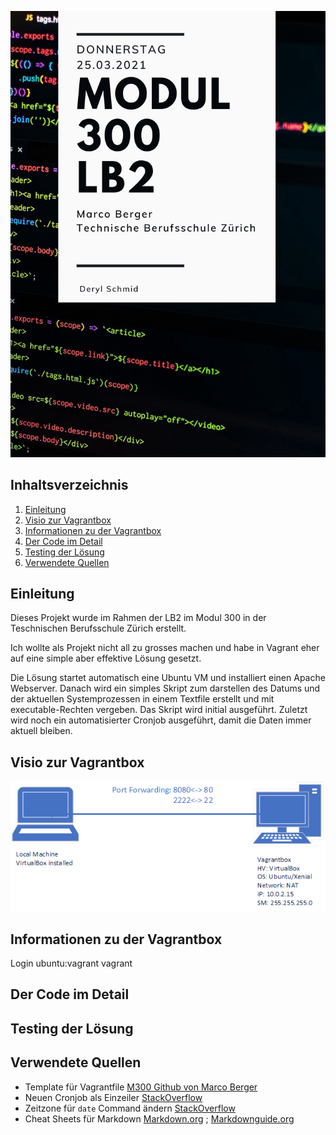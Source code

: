 ![Coversheet README](https://github.com/deaechti/m300_lb/blob/2d8c26848118fa98897fe05db46cf9568ca595a5/img/cover.png)

## Inhaltsverzeichnis
1. [Einleitung](#introduction)
1. [Visio zur Vagrantbox](#visio)
1. [Informationen zu der Vagrantbox](#vagrantinfo)
1. [Der Code im Detail](#codeexplained)
1. [Testing der Lösung](#testing)
1. [Verwendete Quellen](#sources)

## Einleitung <a name="introduction"></a>
Dieses Projekt wurde im Rahmen der LB2 im Modul 300 in der Teschnischen Berufsschule Zürich erstellt.

Ich wollte als Projekt nicht all zu grosses machen und habe in Vagrant eher auf eine simple aber effektive Lösung gesetzt.  

Die Lösung startet automatisch eine Ubuntu VM und installiert einen Apache Webserver. Danach wird ein simples Skript zum darstellen des Datums und der aktuellen Systemprozessen in einem Textfile erstellt und mit executable-Rechten vergeben. Das Skript wird initial ausgeführt. Zuletzt wird noch ein automatisierter Cronjob ausgeführt, damit die Daten immer aktuell bleiben.

## Visio zur Vagrantbox <a name="visio"></a>
![Visio Umgebung](https://github.com/deaechti/m300_lb/blob/2d8c26848118fa98897fe05db46cf9568ca595a5/img/visio.png)

## Informationen zu der Vagrantbox <a name="vagrantinfo"></a>
Login ubuntu:vagrant
vagrant

## Der Code im Detail <a name="codeexplained"></a>


## Testing der Lösung <a name="testing"></a>


## Verwendete Quellen <a name="sources"></a>
- Template für Vagrantfile [M300 Github von Marco Berger](https://github.com/mc-b/M300/tree/master/vagrant/web)
- Neuen Cronjob als Einzeiler [StackOverflow](https://stackoverflow.com/questions/878600/how-to-create-a-cron-job-using-bash-automatically-without-the-interactive-editor)
- Zeitzone für `date` Command ändern [StackOverflow](https://unix.stackexchange.com/questions/48101/how-can-i-have-date-output-the-time-from-a-different-timezone)
- Cheat Sheets für Markdown [Markdown.org](https://www.markdownguide.org/basic-syntax/) ; [Markdownguide.org](https://www.markdownguide.org/extended-syntax/)